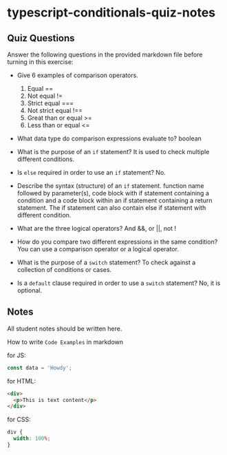 # typescript-conditionals-quiz-notes

## Quiz Questions

Answer the following questions in the provided markdown file before turning in this exercise:

- Give 6 examples of comparison operators.

  1. Equal ==
  2. Not equal !=
  3. Strict equal ===
  4. Not strict equal !==
  5. Great than or equal >=
  6. Less than or equal <=

- What data type do comparison expressions evaluate to?
  boolean

- What is the purpose of an `if` statement?
  It is used to check multiple different conditions.

- Is `else` required in order to use an `if` statement?
  No.

- Describe the syntax (structure) of an `if` statement.
  function name followed by parameter(s), code block with if statement containing a condition and a code block within an if statement containing a return statement. The if statement can also contain else if statement with different condition.

- What are the three logical operators?
  And &&, or ||, not !

- How do you compare two different expressions in the same condition?
  You can use a comparison operator or a logical operator.

- What is the purpose of a `switch` statement?
  To check against a collection of conditions or cases.

- Is a `default` clause required in order to use a `switch` statement?
  No, it is optional.

## Notes

All student notes should be written here.

How to write `Code Examples` in markdown

for JS:

```javascript
const data = 'Howdy';
```

for HTML:

```html
<div>
  <p>This is text content</p>
</div>
```

for CSS:

```css
div {
  width: 100%;
}
```
